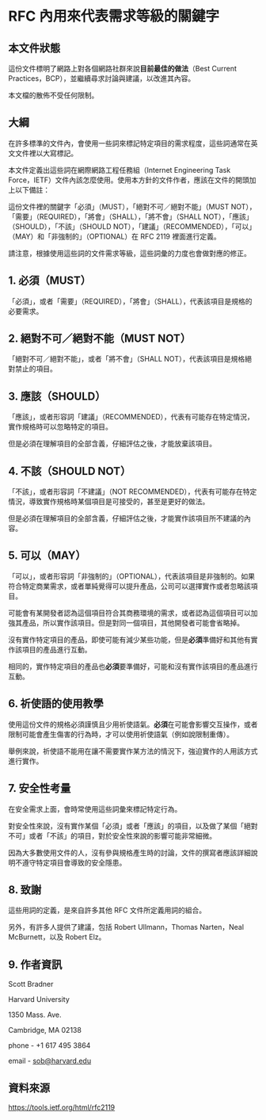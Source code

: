 # RFC 內用來代表需求等級的關鍵字

## 本文件狀態

這份文件標明了網路上對各個網路社群來說**目前最佳的做法**（Best Current Practices，BCP），並繼續尋求討論與建議，以改進其內容。

本文檔的散佈不受任何限制。

## 大綱

在許多標準的文件內，會使用一些詞來標記特定項目的需求程度，這些詞通常在英文文件裡以大寫標記。

本文件定義出這些詞在網際網路工程任務組（Internet Engineering Task Force，IETF）文件內該怎麼使用。使用本方針的文件作者，應該在文件的開頭加上以下備註：

這份文件裡的關鍵字「必須」（MUST），「絕對不可／絕對不能」（MUST NOT），「需要」（REQUIRED），「將會」（SHALL），「將不會」（SHALL NOT），「應該」（SHOULD），「不該」（SHOULD NOT），「建議」（RECOMMENDED），「可以」（MAY）和「非強制的」（OPTIONAL）在 RFC 2119 裡面進行定義。

請注意，根據使用這些詞的文件需求等級，這些詞彙的力度也會做對應的修正。

## 1. 必須（MUST）   

「必須」，或者「需要」（REQUIRED），「將會」（SHALL），代表該項目是規格的必要需求。

## 2. 絕對不可／絕對不能（MUST NOT）

「絕對不可／絕對不能」，或者「將不會」（SHALL NOT），代表該項目是規格絕對禁止的項目。

## 3. 應該（SHOULD）

「應該」，或者形容詞「建議」（RECOMMENDED），代表有可能存在特定情況，實作規格時可以忽略特定的項目。

但是必須在理解項目的全部含義，仔細評估之後，才能放棄該項目。

## 4. 不該（SHOULD NOT）

「不該」，或者形容詞「不建議」（NOT RECOMMENDED），代表有可能存在特定情況，導致實作規格時某個項目是可接受的，甚至是更好的做法。

但是必須在理解項目的全部含義，仔細評估之後，才能實作該項目所不建議的內容。

## 5. 可以（MAY）   

「可以」，或者形容詞「非強制的」（OPTIONAL），代表該項目是非強制的。如果符合特定商業需求，或者單純覺得可以提升產品，公司可以選擇實作或者忽略該項目。

可能會有某開發者認為這個項目符合其商務環境的需求，或者認為這個項目可以加強其產品，所以實作該項目。但是對同一個項目，其他開發者可能會省略掉。

沒有實作特定項目的產品，即使可能有減少某些功能，但是**必須**準備好和其他有實作該項目的產品進行互動。

相同的，實作特定項目的產品也**必須**要準備好，可能和沒有實作該項目的產品進行互動。

## 6. 祈使語的使用教學

使用這份文件的規格必須謹慎且少用祈使語氣。**必須**在可能會影響交互操作，或者限制可能會產生傷害的行為時，才可以使用祈使語氣（例如說限制重傳）。

舉例來說，祈使語不能用在讓不需要實作某方法的情況下，強迫實作的人用該方式進行實作。

## 7. 安全性考量

在安全需求上面，會時常使用這些詞彙來標記特定行為。

對安全性來說，沒有實作某個「必須」或者「應該」的項目，以及做了某個「絕對不可」或者「不該」的項目，對於安全性來說的影響可能非常細微。

因為大多數使用文件的人，沒有參與規格產生時的討論，文件的撰寫者應該詳細說明不遵守特定項目會導致的安全隱患。

## 8. 致謝

這些用詞的定義，是來自許多其他 RFC 文件所定義用詞的組合。

另外，有許多人提供了建議，包括 Robert Ullmann，Thomas Narten，Neal McBurnett，以及 Robert Elz。

## 9. 作者資訊

Scott Bradner

Harvard University

1350 Mass. Ave.
      
Cambridge, MA 02138

phone - +1 617 495 3864

email - sob@harvard.edu
      
## 資料來源

https://tools.ietf.org/html/rfc2119
